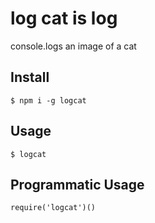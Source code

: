# log cat is log

console.logs an image of a cat

## Install

    $ npm i -g logcat

## Usage

    $ logcat

## Programmatic Usage

    require('logcat')()
